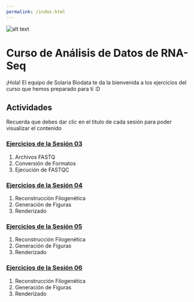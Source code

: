 ```yaml
---
permalink: /index.html
---
```

![alt text](https://solariabiodata.com.mx/images/solaria_banner.png "Soluciones de Siguiente Generación")
# Curso de Análisis de Datos de RNA-Seq

¡Hola! El equipo de Solaria Biodata te da la bienvenida a los ejercicios del curso que hemos preparado para tí :D
## Actividades
Recuerda que debes dar clic en el titulo de cada sesión para poder visualizar el contenido
### [Ejercicios de la Sesión 03](sesion01.md)
1. Archivos FASTQ
2. Conversión de Formatos
3. Ejecución de FASTQC
### [Ejercicios de la Sesión 04](sesion02.md)
1. Reconstrucción Filogenética
2. Generación de Figuras
3. Renderizado
### [Ejercicios de la Sesión 05](sesion03.md)
1. Reconstrucción Filogenética
2. Generación de Figuras
3. Renderizado
### [Ejercicios de la Sesión 06](sesion04.md)
1. Reconstrucción Filogenética
2. Generación de Figuras
3. Renderizado
